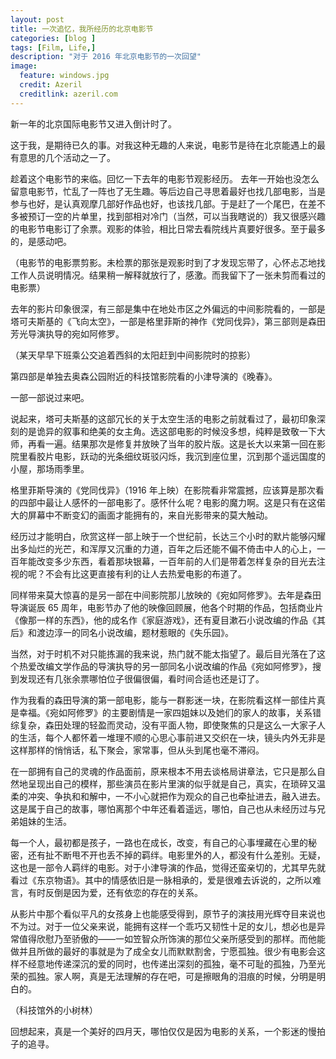 ```yaml
---
layout: post
title: 一次追忆，我所经历的北京电影节
categories: [blog ]
tags: [Film, Life,]
description: "对于 2016 年北京电影节的一次回望"
image:
  feature: windows.jpg
  credit: Azeril
  creditlink: azeril.com
---
```


新一年的北京国际电影节又进入倒计时了。

这于我，是期待已久的事。对我这种无趣的人来说，电影节是待在北京能遇上的最有意思的几个活动之一了。 

趁着这个电影节的来临。回忆一下去年的电影节观影经历。
去年一开始也没怎么留意电影节，忙乱了一阵也了无生趣。等后边自己寻思着最好也找几部电影，当是参与也好，是认真观摩几部好作品也好，也该找几部。于是赶了一个尾巴，在差不多被预订一空的片单里，找到部相对冷门（当然，可以当我瞎说的）我又很感兴趣的电影节电影订了余票。观影的体验，相比日常去看院线片真要好很多。至于最多的，是感动吧。

（电影节的电影票剪影。未检票的那张是观影时到了才发现忘带了，心怀忐忑地找工作人员说明情况。结果稍一解释就放行了，感激。而我留下了一张未剪而看过的电影票）

去年的影片印象很深，有三部是集中在地处市区之外偏远的中间影院看的，一部是塔可夫斯基的《飞向太空》，一部是格里菲斯的神作《党同伐异》，第三部则是森田芳光导演执导的宛如阿修罗。

（某天早早下班乘公交追着西斜的太阳赶到中间影院时的掠影）

第四部是单独去奥森公园附近的科技馆影院看的小津导演的《晚春》。

一部一部说过来吧。

说起来，塔可夫斯基的这部冗长的关于太空生活的电影之前就看过了，最初印象深刻的是诡异的叙事和绝美的女主角。选这部电影的时候没多想，纯粹是致敬一下大师，再看一遍。结果那次是修复并放映了当年的胶片版。这是长大以来第一回在影院里看胶片电影，跃动的光条细纹斑驳闪烁，我沉到座位里，沉到那个遥远国度的小屋，那场雨季里。

格里菲斯导演的《党同伐异》（1916 年上映）在影院看非常震撼，应该算是那次看的四部中最让人感怀的一部电影了。感怀什么呢？电影的魔力啊。这是只有在这偌大的屏幕中不断变幻的画面才能拥有的，来自光影带来的莫大触动。

经历过才能明白，欣赏这样一部上映于一个世纪前，长达三个小时的默片能够闪耀出多灿烂的光芒，和浑厚又沉重的力道，百年之后还能不偏不倚击中人的心上，一百年能改变多少东西，看着那块银幕，一百年前的人们是带着怎样复杂的目光去注视的呢？不会有比这更直接有利的让人去热爱电影的布道了。

同样带来莫大惊喜的是另一部在中间影院那儿放映的《宛如阿修罗》。去年是森田导演诞辰 65 周年，电影节办了他的映像回顾展，他各个时期的作品，包括商业片《像那一样的东西》，他的成名作《家庭游戏》，还有夏目漱石小说改编的作品《其后》和渡边淳一的同名小说改编，题材惹眼的《失乐园》。

当然，对于时机不对只能拣漏的我来说，热门就不能太指望了。最后目光落在了这个热爱改编文学作品的导演执导的另一部同名小说改编的作品《宛如阿修罗》，搜到发现还有几张余票哪怕位子很偏很偏，看时间合适也还是订了。

作为我看的森田导演的第一部电影，能与一群影迷一块，在影院看这样一部佳片真是幸福。《宛如阿修罗》的主要剧情是一家四姐妹以及她们的家人的故事，关系错综复杂，森田处理的轻盈而灵动，没有平面人物，即使聚焦的只是这么一大家子人的生活，每个人都怀着一堆理不顺的心思心事前进又交织在一块，镜头内外无非是这样那样的悄悄话，私下聚会，家常事，但从头到尾也毫不滞闷。

在一部拥有自己的灵魂的作品面前，原来根本不用去谈格局讲章法，它只是那么自然地呈现出自己的模样，那些演员在影片里演的似乎就是自己，真实，在琐碎又温柔的冲突、争执和和解中，一不小心就把作为观众的自己也牵扯进去，融入进去。这是属于自己的故事，哪怕离那个中年还看着遥远，哪怕，自己也从未经历过与兄弟姐妹的生活。

每一个人，最初都是孩子，一路也在成长，改变，有自己的心事埋藏在心里的秘密，还有扯不断甩不开也丢不掉的羁绊。电影里外的人，都没有什么差别。无疑，这也是一部令人羁绊的电影。对于小津导演的作品，觉得还蛮亲切的，尤其早先就看过《东京物语》。其中的情感依旧是一脉相承的，爱是很难去诉说的，之所以难言，有时反倒是因为爱，还有依恋的存在的关系。

从影片中那个看似平凡的女孩身上也能感受得到，原节子的演技用光辉夺目来说也不为过。对于一位父亲来说，能拥有这样一个乖巧又韧性十足的女儿，想必也是异常值得欣慰乃至骄傲的——一如笠智众所饰演的那位父亲所感受到的那样。而他能做并且所做的最好的事就是为了成全女儿而默默割舍，宁愿孤独。很少有电影会这样不经意地传递深沉的爱的同时，也传递出深刻的孤独，毫不可耻的孤独，乃至光荣的孤独。家人啊，真是无法理解的存在吧，可是擦眼角的泪痕的时候，分明是明白的。

（科技馆外的小树林）

回想起来，真是一个美好的四月天，哪怕仅仅是因为电影的关系，一个影迷的慢拍子的追寻。
